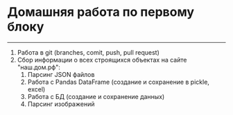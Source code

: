 # Домашняя работа по первому блоку 

---
1. Работа в git (branches, comit, push, pull request)
2. Сбор информации о всех строящихся объектах на сайте "наш.дом.рф":
   1. Парсинг JSON файлов
   2. Работа с Pandas DataFrame (создание и сохранение в pickle, excel)
   3. Работа с БД (создание и сохранение данных)
   4. Парсинг изображений
